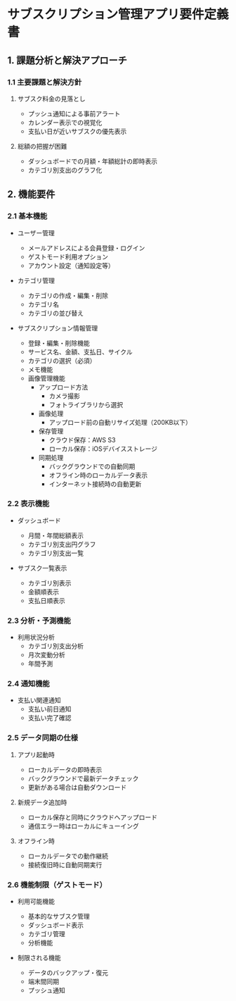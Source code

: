 # サブスクリプション管理アプリ要件定義書

## 1. 課題分析と解決アプローチ

### 1.1 主要課題と解決方針
1. サブスク料金の見落とし
   * プッシュ通知による事前アラート
   * カレンダー表示での視覚化
   * 支払い日が近いサブスクの優先表示

2. 総額の把握が困難
   * ダッシュボードでの月額・年額総計の即時表示
   * カテゴリ別支出のグラフ化

## 2. 機能要件

### 2.1 基本機能
* ユーザー管理
   * メールアドレスによる会員登録・ログイン
   * ゲストモード利用オプション
   * アカウント設定（通知設定等）

* カテゴリ管理
   * カテゴリの作成・編集・削除
   * カテゴリ名
   * カテゴリの並び替え

* サブスクリプション情報管理
   * 登録・編集・削除機能
   * サービス名、金額、支払日、サイクル
   * カテゴリの選択（必須）
   * メモ機能
   * 画像管理機能
      * アップロード方法
         * カメラ撮影
         * フォトライブラリから選択
      * 画像処理
         * アップロード前の自動リサイズ処理（200KB以下）
      * 保存管理
         * クラウド保存：AWS S3
         * ローカル保存：iOSデバイスストレージ
      * 同期処理
         * バックグラウンドでの自動同期
         * オフライン時のローカルデータ表示
         * インターネット接続時の自動更新

### 2.2 表示機能
* ダッシュボード
   * 月間・年間総額表示
   * カテゴリ別支出円グラフ
   * カテゴリ別支出一覧

* サブスク一覧表示
   * カテゴリ別表示
   * 金額順表示
   * 支払日順表示

### 2.3 分析・予測機能
* 利用状況分析
   * カテゴリ別支出分析
   * 月次変動分析
   * 年間予測

### 2.4 通知機能
* 支払い関連通知
   * 支払い前日通知
   * 支払い完了確認

### 2.5 データ同期の仕様
1. アプリ起動時
   * ローカルデータの即時表示
   * バックグラウンドで最新データチェック
   * 更新がある場合は自動ダウンロード

2. 新規データ追加時
   * ローカル保存と同時にクラウドへアップロード
   * 通信エラー時はローカルにキューイング

3. オフライン時
   * ローカルデータでの動作継続
   * 接続復旧時に自動同期実行

### 2.6 機能制限（ゲストモード）
* 利用可能機能
   * 基本的なサブスク管理
   * ダッシュボード表示
   * カテゴリ管理
   * 分析機能

* 制限される機能
   * データのバックアップ・復元
   * 端末間同期
   * プッシュ通知